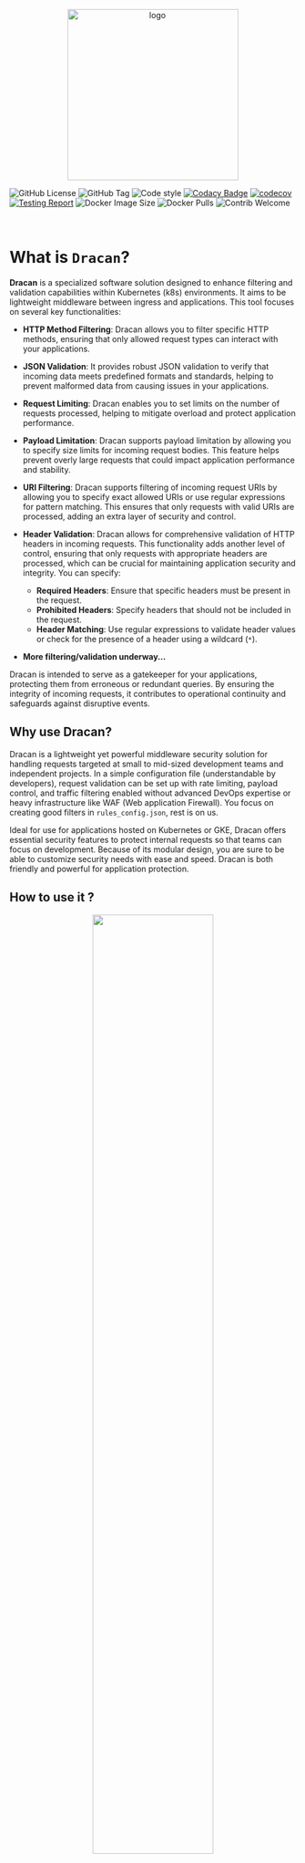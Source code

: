 <p align="center">
<img src="https://veinar.pl/dracan.png" alt="logo" width="300"/>

![GitHub License](https://img.shields.io/github/license/Veinar/dracan?style=flat)
![GitHub Tag](https://img.shields.io/github/v/tag/Veinar/dracan?label=version)
![Code style](https://img.shields.io/badge/code%20style-black-black)
[![Codacy Badge](https://app.codacy.com/project/badge/Grade/41bf10729dcc4e209dded4c298d945d5)](https://app.codacy.com/gh/Veinar/dracan/dashboard?utm_source=gh&utm_medium=referral&utm_content=&utm_campaign=Badge_grade)
[![codecov](https://codecov.io/github/Veinar/dracan/graph/badge.svg?token=LNPKYPY8RB)](https://codecov.io/github/Veinar/dracan)
[![Testing Report](https://github.com/Veinar/dracan/actions/workflows/code_analysis.yaml/badge.svg)](https://github.com/Veinar/dracan/actions/workflows/code_analysis.yaml)
![Docker Image Size](https://img.shields.io/docker/image-size/veinar/dracan)
![Docker Pulls](https://img.shields.io/docker/pulls/veinar/dracan?color=yellow)
![Contrib Welcome](https://img.shields.io/badge/contributions-welcome-blue)

<br>
</p>

# What is `Dracan`?

**Dracan** is a specialized software solution designed to enhance filtering and validation capabilities within Kubernetes (k8s) environments. It aims to be lightweight middleware between ingress and applications. This tool focuses on several key functionalities:

- **HTTP Method Filtering**: Dracan allows you to filter specific HTTP methods, ensuring that only allowed request types can interact with your applications.

- **JSON Validation**: It provides robust JSON validation to verify that incoming data meets predefined formats and standards, helping to prevent malformed data from causing issues in your applications.

- **Request Limiting**: Dracan enables you to set limits on the number of requests processed, helping to mitigate overload and protect application performance.

- **Payload Limitation**: Dracan supports payload limitation by allowing you to specify size limits for incoming request bodies. This feature helps prevent overly large requests that could impact application performance and stability.

- **URI Filtering**: Dracan supports filtering of incoming request URIs by allowing you to specify exact allowed URIs or use regular expressions for pattern matching. This ensures that only requests with valid URIs are processed, adding an extra layer of security and control.

- **Header Validation**: Dracan allows for comprehensive validation of HTTP headers in incoming requests. This functionality adds another level of control, ensuring that only requests with appropriate headers are processed, which can be crucial for maintaining application security and integrity. You can specify:
  - **Required Headers**: Ensure that specific headers must be present in the request.
  - **Prohibited Headers**: Specify headers that should not be included in the request.
  - **Header Matching**: Use regular expressions to validate header values or check for the presence of a header using a wildcard (`*`).

- **More filtering/validation underway...**

Dracan is intended to serve as a gatekeeper for your applications, protecting them from erroneous or redundant queries. By ensuring the integrity of incoming requests, it contributes to operational continuity and safeguards against disruptive events.

##  Why use Dracan?

Dracan is a lightweight yet powerful middleware security solution for handling requests targeted at small to mid-sized development teams and independent projects. In a simple configuration file (understandable by developers), request validation can be set up with rate limiting, payload control, and traffic filtering enabled without advanced DevOps expertise or heavy infrastructure like WAF (Web application Firewall). You focus on creating good filters in `rules_config.json`, rest is on us.

Ideal for use for applications hosted on Kubernetes or GKE, Dracan offers essential security features to protect internal requests so that teams can focus on development. Because of its modular design, you are sure to be able to customize security needs with ease and speed. Dracan is both friendly and powerful for application protection.

## How to use it ?

<p align="center">
  <img src="https://veinar.pl/dracan_diagram.gif" width="65%">
</p>

Dracan is designed to be implemented as middleware in Kubernetes (k8s) environments, functioning as a gatekeeper for your applications. Follow these steps to integrate Dracan into your system:

**Example deployment can be seen [in example subdirectory](./example/README.md).**

1. **Deployment**: Deploy Dracan in your Kubernetes cluster. It should be configured to replace the default application entry point in the Ingress controller.

2. **Ingress Configuration**: Set up Dracan as the primary Ingress resource. This will allow it to proxy requests to the designated services defined in your configuration file. Ensure that Dracan is correctly routed to the appropriate application services.

3. **Configuration Files**:
   - **Proxy Configuration File** `proxy_config.json`: This file should declare the services to which Dracan will proxy requests. It essentially tells Dracan how to route traffic.
   - **Rules Configuration File** `rules_config.json`: Use this file to specify the filtering, validation, and request limit rules that Dracan will enforce. You can define what types of HTTP methods to allow, set JSON validation schemas, and establish limits on the number of requests.

4. **Deploy Changes**: Apply the configuration changes and redeploy your Ingress resource. Dracan will now process incoming requests according to the defined rules, ensuring that only valid requests reach your application.

5. **Monitor and Adjust**: After deployment, monitor the traffic and performance. You may need to adjust the filtering and validation rules in the secondary configuration file based on your application's needs.

By following these steps, you can effectively integrate Dracan into your Kubernetes environment, enhancing the security and reliability of your applications.

## Local development, testing and quality checking

To start developing Dracan on your local machine, you can set up a mock service for live debugging. Follow steps described in [this doc](./docs/local_development.md) to get started.

## Docker

**Docker image is present at [DockerHub](https://hub.docker.com/r/veinar/dracan).** For ease of use it is shipped without config JSONs. Remember to provide them on runtime!

You can also build image from source just follow [this doc](./docs/docker_building.md).

For further details on configuration of env variables, refer to [this doc](./docs/docker_env_config.md).

## Configuration Files

To set up Dracan effectively, you need to create two configuration files: `proxy_config.json` and `rules_config.json`. These files determine how Dracan will handle incoming traffic and define the rules for validating, filtering, and limiting requests.

### 1. Creating `proxy_config.json`

The `proxy_config.json` file specifies where Dracan should proxy incoming traffic. Here’s a sample configuration:

```json
{
    "destination": {
        "host": "127.0.0.1",
        "port": 8080,
        "path": "/"
    }
}
```
**Expanded documentation about fields and values can be found [HERE](./docs/proxy_config.md).**

* **host**: The address of the destination service where Dracan will forward the requests. This can be an IP address or a domain name.
> Make sure of correct DNS settings!
* **port**: The port on which the destination service is running.
* **path**: The path that will be appended to the host when forwarding requests.

Ensure this configuration accurately points to your application or mock service.

### 2. Creating `rules_config.json`

The `rules_config.json` file contains rules for validating, filtering, and limiting incoming requests. Below is an example configuration:

```json
{
  "limiting_enabled": true,
  "rate_limit": "20 per minute",
  "method_validation_enabled": true,
  "allowed_methods": ["GET", "POST", "PUT", "DELETE"],
  "json_validation_enabled": true,
  "detailed_errors_enabled": false,
  "json_schema": {
    "type": "object",
    "properties": {
      "name": { "type": "string" },
      "age": { "type": "number" }
    },
    "required": ["name", "age"]
  },  
  "uri_validation_enabled": true,
  "allowed_uris": [
    "/health",
    "/data",
    "/update",
    "/delete"
  ],
  "allowed_uri_patterns": [
    "^/api/.*",               
    "^/public/[A-Za-z0-9_-]+"
  ],
  "payload_limiting_enabled": true,
  "max_payload_size": 1024,
  "header_validation_enabled": true,
  "required_headers": {
    "Content-Type": "application/json",
    "X-API-KEY": "*",
    "Authorization": "regex:^Bearer\\s[A-Za-z0-9\\-_]+\\.[A-Za-z0-9\\-_]+\\.[A-Za-z0-9\\-_]+$"
  },
  "prohibited_headers": [
    "X-Internal-Header",
    "X-Debug-Token"
  ]
}
```

**Expanded documentation about fields and values can be found [HERE](./docs/rules_config.md).**

* **limiting_enabled**: A boolean value that enables or disables rate limiting for incoming requests.
* **rate_limit**: Specifies the allowed rate of requests (e.g., "10 per minute"), how to check possible rates is described [here](https://github.com/alisaifee/flask-limiter?tab=readme-ov-file#inspect-the-limits-using-the-command-line-interface).
* **allowed_methods**: An array of HTTP methods that are permitted for incoming requests (e.g., ["GET", "POST", "PUT", "DELETE"]).
* **method_validation_enabled**: A boolean flag to enable or disable validation of HTTP methods.
* **json_validation_enabled**: A boolean flag to enable or disable JSON body validation.
* **detailed_errors_enabled**: When set to true, Dracan provides more detailed error messages for validation failures as HTTP response.
* **json_schema**: A JSON schema defining the expected structure of the incoming request body. This schema outlines the required properties and their types (in this case, name as a string and age as a number).    
* **uri_validation_enabled**: A boolean flag that enables or disables URI validation for incoming requests.
* **allowed_uris**: An array of exact URIs that are permitted. Requests that do not match these URIs will be rejected.
* **allowed_uri_patterns**: An array of regular expressions for URI pattern matching. This allows more flexible matching of URIs that follow certain patterns (e.g., `^/api/.*` will match any URI starting with `/api/`).
* **payload_limiting_enabled**: A boolean flag to enable or disable payload size validation
* **max_payload_size**: Specifies maximal size of payload in `bytes`.
* **required_headers**: An object that defines the headers that must be present in the request. You can specify:
  * *Exact header values* (e.g., "Content-Type": "application/json").
  * *Wildcards* (e.g., "X-API-KEY": "*"), indicating the header must be present regardless of its value.
  * *Regular expressions* for validating specific header values. _Must comply with [re](https://docs.python.org/3/library/re.html)_.
* **prohibited_headers**: An array of headers that should not be included in the request. If these headers are present, the request will be rejected.

> **In real case scenario those two JSON config files should be mounted (from config map or secret) in deployment of Dracan on k8s alike systems.**

## Health check

Dracan includes a built-in health check feature to monitor the application's status. By default, health checks are enabled and the application listens on port **9000** at the root location (`/`). 

User may customize port on which Drakan listens for HC requests setting `HEALTHCHECK_PORT`env variable, or may completly disable it using `HEALTHCHECK_DISABLED` env variable.

## Metrics Collection

Dracan offers an optional metrics endpoint for tracking application performance and request data, which can be integrated with Prometheus for monitoring. :chart_with_upwards_trend:

### Key Features
- **Request Count**: Tracks the number of HTTP requests by method and status.
- **Request Latency**: Measures the response times for different endpoints.
- **Request and Response Sizes**: Analyzes data usage for incoming and outgoing requests.

### Enabling Metrics
Metrics collection is disabled by default. To enable it, set the following environment variables:

- **`ALLOW_METRICS_ENDPOINT`**: Set to `true` to enable.
- **`METRICS_PORT`**: (Optional) Specify the port for the metrics endpoint, default is `9100`.

Example:
```bash
export ALLOW_METRICS_ENDPOINT=true
export METRICS_PORT=2000
```

When enabled, the metrics endpoint can be accessed at `http://<dracan_ip?>:<METRICS_PORT>/metrics`.

For further details on configuration and integration with Prometheus, refer to [this doc](./docs/metrics.md).

## Contributing

We warmly welcome contributions to Dracan! Whether you're a seasoned developer or just starting out, your input is invaluable in making this project better. Here are a few ways you can contribute:

- **Report Issues**: If you encounter bugs or have suggestions for improvements, please open an issue. Your feedback helps us identify areas for enhancement.
  
- **Submit Pull Requests**: If you have a feature in mind or a fix for an existing issue, feel free to fork the repository and submit a pull request. We encourage collaboration and will review your contributions promptly.

- **Documentation**: Help us improve our documentation! If you find any unclear sections or if you think additional information could benefit users, your contributions are welcome.

- **Share Your Ideas**: Have a great idea for a feature or enhancement? We’d love to hear it! Start a discussion, and let's explore it together.

By contributing, you’re not only helping to improve Dracan but also make one man happier. Thank you for your interest and support—together, we can make Dracan even better!

> :hearts: We welcome contributions from everyone, especially if you’re new to open-source! Whether it’s fixing a typo, suggesting an idea, or spotting a bug, every contribution counts, and we’re here to support you along the way! :rocket:

## How to Contribute ?

Contributing to our project is a great way to learn, share, and improve your skills! We welcome contributions from everyone, whether you're a seasoned developer or a newbie. Here’s a quick guide on how to get started:

1. **Fork the Repository**: Start by forking the main repository to your GitHub account. This creates a personal copy where you can make changes.

2. **Clone Your Fork**: Clone the forked repository to your local machine. In your terminal, run:
```bash
git clone https://github.com/your_username_goes_here/dracan.git
```
3. **Make preparations of dev environment** follow instructions described [here](./docs/local_development.md).

4. **Create a New Branch:** It’s a good idea to create a new branch for each feature or bug fix. This keeps your work organized and makes it easier for others to review. Run:
```bash
git checkout -b branch-name-goes-here
```

5. **Make Changes:** Now you can start coding! Follow any project guidelines, such as coding standards or testing requirements.
6. **Commit and Push:** Once your changes are ready, commit them with a clear message explaining the work you’ve done, then push your branch to GitHub:
```bash
git add .
git commit -m "Describe your changes"
git push -u origin branch-name-goes-here
```
7. **Submit a Pull Request:** Go to the original repository on GitHub, and you’ll see an option to create a new pull request (PR) from your branch. Add a clear description of your changes and submit the PR.
8. **Engage in Review:** Be open to feedback! Project maintainers may request some changes before your code can be merged.